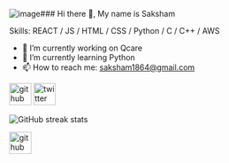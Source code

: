 ![image](https://github.com/saksham1864/saksham1864/assets/132849795/7a613556-ba40-4f5c-97d8-fc4624516b22)### Hi there 👋, My name is Saksham

Skills:   REACT / JS / HTML / CSS / Python / C / C++ / AWS 

- 🔭 I’m currently working on Qcare 
- 🌱 I’m currently learning Python 
- 📫 How to reach me: saksham1864@gmail.com 


[<img src='https://img.icons8.com/?size=100&id=12599&format=png&color=000000' alt='github' height='40'>](https://github.com/saksham1864)  [<img src='https://img.icons8.com/?size=100&id=01GWmP9aUoPj&format=png&color=000000 ' alt='twitter' height='40'>](https://twitter.com/@fawkesverse)

![GitHub streak stats](https://streak-stats.demolab.com/?user=saksham1864)  



[<img src='https://img.icons8.com/?size=100&id=12599&format=png&color=000000' alt='github' height='40'>](https://github.com/saksham1864) 
